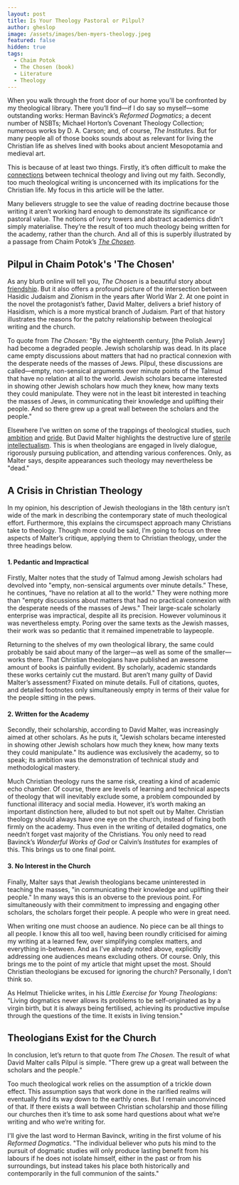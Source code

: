 ```yaml
---
layout: post
title: Is Your Theology Pastoral or Pilpul?
author: gheslop
image: /assets/images/ben-myers-theology.jpeg
featured: false
hidden: true
tags:
  - Chaim Potok
  - The Chosen (book)
  - Literature
  - Theology
---
```

When you walk through the front door of our home you'll be confronted by my theological library. There you’ll find—if I do say so myself—some outstanding works: Herman Bavinck’s *Reformed Dogmatics*; a decent number of NSBTs; Michael Horton’s Covenant Theology Collection; numerous works by D. A. Carson; and, of course, *The Institutes*. But for many people all of those books sounds about as relevant for living the Christian life as shelves lined with books about ancient Mesopotamia and medieval art.

This is because of at least two things. Firstly, it’s often difficult to make the [connections](https://rekindle.co.za/content/2021-12-02-trinity) between technical theology and living out my faith. Secondly, too much theological writing is unconcerned with its implications for the Christian life. My focus in this article will be the latter.

Many believers struggle to see the value of reading doctrine because those writing it aren’t working hard enough to demonstrate its significance or pastoral value. The notions of ivory towers and abstract academics didn’t simply materialise. They’re the result of too much theology being written for the academy, rather than the church. And all of this is superbly illustrated by a passage from Chaim Potok’s *[The Chosen](https://www.google.com/url?sa=t&rct=j&q=&esrc=s&source=web&cd=&cad=rja&uact=8&ved=2ahUKEwj7xN6OxqqEAxUgUEEAHV3LABwQFnoECDgQAQ&url=https%3A%2F%2Fen.wikipedia.org%2Fwiki%2FThe_Chosen_(Potok_novel)&usg=AOvVaw2BSei_xCuTV0s4wyXuDutY&opi=89978449)*.

## Pilpul in Chaim Potok's 'The Chosen'

As any blurb online will tell you, *The Chosen* is a beautiful story about [friendship](https://rekindle.co.za/content/2021-05-12-eulogy-friendship). But it also offers a profound picture of the intersection between Hasidic Judaism and Zionism in the years after World War 2. At one point in the novel the protagonist’s father, David Malter, delivers a brief history of Hasidism, which is a more mystical branch of Judaism. Part of that history illustrates the reasons for the patchy relationship between theological writing and the church.

To quote from *The Chosen:* "By the eighteenth century, \[the Polish Jewry] had become a degraded people. Jewish scholarship was dead. In its place came empty discussions about matters that had no practical connexion with the desperate needs of the masses of Jews. Pilpul, these discussions are called—empty, non-sensical arguments over minute points of the Talmud that have no relation at all to the world. Jewish scholars became interested in showing other Jewish scholars how much they knew, how many texts they could manipulate. They were not in the least bit interested in teaching the masses of Jews, in communicating their knowledge and uplifting their people. And so there grew up a great wall between the scholars and the people."

Elsewhere I’ve written on some of the trappings of theological studies, such [ambition](https://rekindle.co.za/content/2022-04-22-christian-theologian-101-ambition) and [pride](https://rekindle.co.za/content/2022-02-16-christian-theologian-101-humility). But David Malter highlights the destructive lure of [sterile intellectualism](https://rekindle.co.za/content/2022-03-15-christian-theologian-101-intellectual-lust). This is when theologians are engaged in lively dialogue, rigorously pursuing publication, and attending various conferences. Only, as Malter says, despite appearances such theology may nevertheless be "dead."

## A Crisis in Christian Theology

In my opinion, his description of Jewish theologians in the 18th century isn’t wide of the mark in describing the contemporary state of much theological effort. Furthermore, this explains the circumspect approach many Christians take to theology. Though more could be said, I’m going to focus on three aspects of Malter’s critique, applying them to Christian theology, under the three headings below.

#### 1. Pedantic and Impractical

Firstly, Malter notes that the study of Talmud among Jewish scholars had devolved into "empty, non-sensical arguments over minute details.” These, he continues, “have no relation at all to the world." They were nothing more than "empty discussions about matters that had no practical connexion with the desperate needs of the masses of Jews." Their large-scale scholarly enterprise was impractical, despite all its precision. However voluminous it was nevertheless empty. Poring over the same texts as the Jewish masses, their work was so pedantic that it remained impenetrable to laypeople.

Returning to the shelves of my own theological library, the same could probably be said about many of the larger—as well as some of the smaller—works there. That Christian theologians have published an awesome amount of books is painfully evident. By scholarly, academic standards these works certainly cut the mustard. But aren’t many guilty of David Malter’s assessment? Fixated on minute details. Full of citations, quotes, and detailed footnotes only simultaneously empty in terms of their value for the people sitting in the pews.

#### 2. Written for the Academy

Secondly, their scholarship, according to David Malter, was increasingly aimed at other scholars. As he puts it, "Jewish scholars became interested in showing other Jewish scholars how much they knew, how many texts they could manipulate." Its audience was exclusively the academy, so to speak; its ambition was the demonstration of technical study and methodological mastery.

Much Christian theology runs the same risk, creating a kind of academic echo chamber. Of course, there are levels of learning and technical aspects of theology that will inevitably exclude some, a problem compounded by functional illiteracy and social media. However, it’s worth making an important distinction here, alluded to but not spelt out by Malter. Christian theology should always have one eye on the church, instead of fixing both firmly on the academy. Thus even in the writing of detailed dogmatics, one needn’t forget vast majority of the Christians. You only need to read Bavinck’s *Wonderful Works of God* or Calvin’s *Institutes* for examples of this. This brings us to one final point.

#### 3. No Interest in the Church

Finally, Malter says that Jewish theologians became uninterested in teaching the masses, "in communicating their knowledge and uplifting their people." In many ways this is an obverse to the previous point. For simultaneously with their commitment to impressing and engaging other scholars, the scholars forget their people. A people who were in great need.

When writing one must choose an audience. No piece can be all things to all people. I know this all too well, having been roundly criticised for aiming my writing at a learned few, over simplifying complex matters, and everything in-between. And as I’ve already noted above, explicitly addressing one audiences means excluding others. Of course. Only, this brings me to the point of my article that might upset the most. Should Christian theologians be excused for ignoring the church? Personally, I don’t think so.

As Helmut Thielicke writes, in his *Little Exercise for Young Theologians*: "Living dogmatics never allows its problems to be self-originated as by a virgin birth, but it is always being fertilised, achieving its productive impulse through the questions of the time. It exists in living tension."

## Theologians Exist for the Church

In conclusion, let’s return to that quote from *The Chosen*. The result of what David Malter calls Pilpul is simple. "There grew up a great wall between the scholars and the people."

Too much theological work relies on the assumption of a trickle down effect. This assumption says that work done in the rarified realms will eventually find its way down to the earthly ones. But I remain unconvinced of that. If there exists a wall between Christian scholarship and those filling our churches then it’s time to ask some hard questions about what we’re writing and who we’re writing for.

I'll give the last word to Herman Bavinck, writing in the first volume of his *Reformed Dogmatics*. "The individual believer who puts his mind to the pursuit of dogmatic studies will only produce lasting benefit from his labours if he does not isolate himself, either in the past or from his surroundings, but instead takes his place both historically and contemporarily in the full communion of the saints."